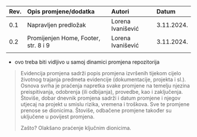 | Rev. | Opis promjene/dodatka | Autori  | Datum      |
| ---- |:--------------------- |:------- |:---------- |
|  0.1 | Napravljen predložak  | Lorena Ivanišević | 3.11.2024. |
|  0.2  | Promijenjen Home, Footer, str. 8 i 9  | Lorena Ivanišević | 3.11.2024. |
|      |                       |         |            |


* ovo treba biti vidljivo u samoj dinamici promjena repozitorija

> Evidencija promjena sadrži popis promjena izvršenih tijekom cijelo životnog trajanja predmeta evidencije (dokumentacije, projekta i sl.). Osnova svrha je praćenja napretka svake promjene na temelju njezina preispitivanja, odobrenja (ili odbijanja), provedbe, kao i zaključenja. Štoviše, dobar dnevnik promjena sadrži i datum promjene i njegov utjecaj na projekt u smislu rizika, vremena i troškova. Sve te promjene prenose se dionicima.  Štoviše, odbačene promjene također su uključene u povijest promjena.
>
> Zašto? Olakšano praćenje ključnim dionicima. 
>
> 
